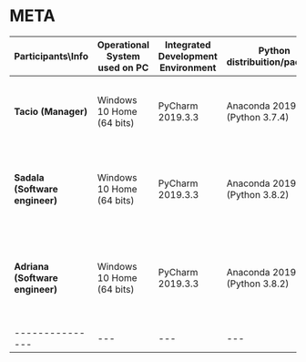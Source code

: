 # META

| **Participants\Info** |  **Operational System used on PC**  |  **Integrated Development Environment**  |  **Python distribuition/package**  |  **Virtual Environment Software**  |  **Browser**  |  **CPU, GPU, RAM**  |
| ------------------- | ------------------- | ------------------- | ------------------- | ------------------- | ------------------- | ------------------- |
|  **Tacio (Manager)**    | Windows 10 Home (64 bits) | PyCharm 2019.3.3 | Anaconda 2019.10 (Python 3.7.4) | conda | Google Chrome (64 bits) | AMD Ryzen 3 3200U, Radeon Vega 3, 5.9GB |
|  **Sadala (Software engineer)** | Windows 10 Home (64 bits) | PyCharm 2019.3.3 | Anaconda 2019.10 (Python 3.8.2) | conda | Google Chrome (64 bits) | Intel Core i5-5200U, NVIDIA GeForce 920M , 8GB |
|  **Adriana (Software engineer)** | Windows 10 Home (64 bits) | PyCharm 2019.3.3 | Anaconda 2019.10 (Python 3.8.2) | conda | Google Chrome (64 bits) | Intel Pentium Skylake G4400, 8GB, Intel Graphics 510 |
|  ---------------    | --- | --- | --- | --- | --- | --- |
